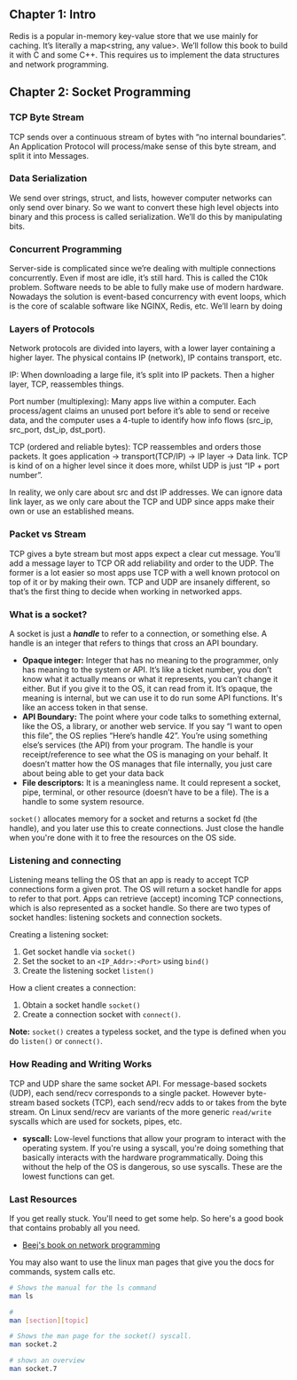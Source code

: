 ## Chapter 1: Intro
Redis is a popular in-memory key-value store that we use mainly for caching. It’s literally a map<string, any value>. We’ll follow this book to build it with C and some C++. This requires us to implement the data structures and network programming. 

## Chapter 2: Socket Programming

### TCP Byte Stream
TCP sends over a continuous stream of bytes with “no internal boundaries”. An Application Protocol will process/make sense of this byte stream, and split it into Messages. 

### Data Serialization
We send over strings, struct, and lists, however computer networks can only send over binary. So we want to convert these high level objects into binary and this process is called serialization. We’ll do this by manipulating bits.

### Concurrent Programming
Server-side is complicated since we’re dealing with multiple connections concurrently. Even if most are idle, it’s still hard. This is called the C10k problem. Software needs to be able to fully make use of modern hardware. Nowadays the solution is event-based concurrency with event loops, which is the core of scalable software like NGINX, Redis, etc. We’ll learn by doing

### Layers of Protocols
Network protocols are divided into layers, with a lower layer containing a higher layer. The physical contains IP (network), IP contains transport, etc.

IP: When downloading a large file, it’s split into IP packets. Then a higher layer, TCP, reassembles things.

Port number (multiplexing): Many apps live within a computer. Each process/agent claims an unused port before it’s able to send or receive data, and the computer uses a 4-tuple to identify how info flows (src_ip, src_port, dst_ip, dst_port).

TCP (ordered and reliable bytes): TCP reassembles and orders those packets. It goes application -> transport(TCP/IP) -> IP layer -> Data link. TCP is kind of on a higher level since it does more, whilst UDP is just “IP + port number”.

In reality, we only care about src and dst IP addresses. We can ignore data link layer, as we only care about the TCP and UDP since apps make their own or use an established means.

### Packet vs Stream
TCP gives a byte stream but most apps expect a clear cut message. You’ll add a message layer to TCP OR add reliability and order to the UDP. The former is a lot easier so most apps use TCP  with a well known protocol on top of it or by making their own. TCP and UDP are insanely different, so that’s the first thing to decide when working in networked apps.

### What is a socket?
A socket is just a ***handle*** to refer to a connection, or something else. A handle is an integer that refers to things that cross an API boundary. 

- **Opaque integer:** Integer that has no meaning to the programmer, only has meaning to the system or API. It’s like a ticket number, you don’t know what it actually means or what it represents, you can’t 
change it either. But if you give it to the OS, it can read from it. It’s opaque, the meaning is internal, but we can use it to do run some API functions. It's like an access token in that sense.
- **API Boundary:** The point where your code talks to something external, like the OS, a library, or another web service. If you say “I want to open this file”, the OS replies “Here’s handle 42”. You’re 
using something else’s services (the API) from your program. The handle is your receipt/reference to see what the OS is managing on your behalf. It doesn’t matter how the OS manages that file internally, you just care about being able to get your data back
- **File descriptors:** It is a meaningless name. It could represent a socket, pipe, terminal, or other resource (doesn’t have to be a file). The is a handle to some system resource.

`socket()` allocates memory for a socket and returns a socket fd (the handle), and you later use this to create connections. Just close the handle when you're done with it to free the resources on the OS side. 

### Listening and connecting
Listening means telling the OS that an app is ready to accept TCP connections form a given prot. The OS will return a socket handle for apps to refer to that port. Apps can retrieve (accept) incoming TCP connections, which is also represented as a socket handle. So there are two types of socket handles: listening sockets and connection sockets.

Creating a listening socket:
1. Get socket handle via `socket()`
2. Set the socket to an `<IP_Addr>:<Port>` using `bind()`
3. Create the listening socket `listen()`

How a client creates a connection:
1. Obtain a socket handle `socket()`
2. Create a connection socket with `connect()`.

**Note:** `socket()` creates a typeless socket, and the type is defined when you do `listen()` or `connect()`.

### How Reading and Writing Works
TCP and UDP share the same socket API. For message-based sockets (UDP), each send/recv corresponds to a single packet. However byte-stream based sockets (TCP), each send/recv adds to or takes from the byte stream. On Linux send/recv are variants of the more generic `read/write` syscalls which are used for sockets, pipes, etc. 

- **syscall:** Low-level functions that allow your program to interact with the operating system. If you're using a syscall, you're doing something that basically interacts with the hardware programmatically. Doing this without the help of the OS is dangerous, so use syscalls. These are the lowest functions can get.


### Last Resources
If you get really stuck. You'll need to get some help. So here's a good book that contains probably all you need. 
- [Beej's book on network programming](https://beej.us/guide/bgnet/)

You may also want to use the linux man pages that give you the docs for commands, system calls etc.

```bash
# Shows the manual for the ls command
man ls

# 
man [section][topic]

# Shows the man page for the socket() syscall. 
man socket.2

# shows an overview
man socket.7 

```
